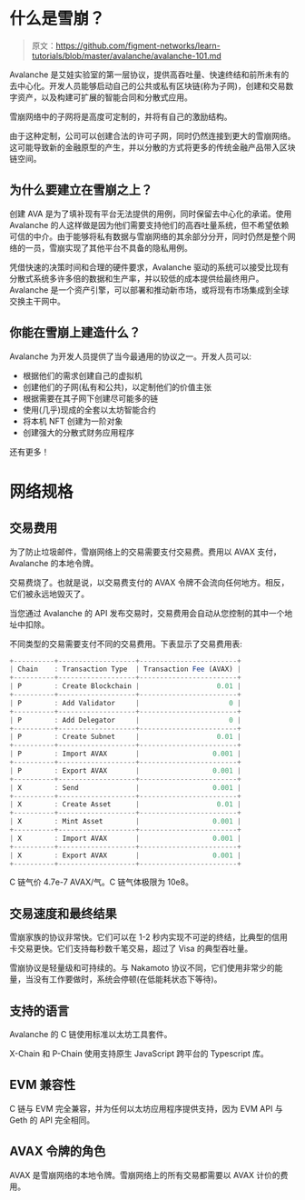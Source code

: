 # 什么是雪崩？

> 原文：<https://github.com/figment-networks/learn-tutorials/blob/master/avalanche/avalanche-101.md>

Avalanche 是艾娃实验室的第一层协议，提供高吞吐量、快速终结和前所未有的去中心化。开发人员能够启动自己的公共或私有区块链(称为子网)，创建和交易数字资产，以及构建可扩展的智能合同和分散式应用。

雪崩网络中的子网将是高度可定制的，并将有自己的激励结构。

由于这种定制，公司可以创建合法的许可子网，同时仍然连接到更大的雪崩网络。这可能导致新的金融原型的产生，并以分散的方式将更多的传统金融产品带入区块链空间。

## 为什么要建立在雪崩之上？

创建 AVA 是为了填补现有平台无法提供的用例，同时保留去中心化的承诺。使用 Avalanche 的人这样做是因为他们需要支持他们的高吞吐量系统，但不希望依赖可信的中介。由于能够将私有数据与雪崩网络的其余部分分开，同时仍然是整个网络的一员，雪崩实现了其他平台不具备的隐私用例。

凭借快速的决策时间和合理的硬件要求，Avalanche 驱动的系统可以接受比现有分散式系统多许多倍的数据和生产率，并以较低的成本提供给最终用户。Avalanche 是一个资产引擎，可以部署和推动新市场，或将现有市场集成到全球交换主干网中。

## 你能在雪崩上建造什么？

Avalanche 为开发人员提供了当今最通用的协议之一。开发人员可以:

*   根据他们的需求创建自己的虚拟机
*   创建他们的子网(私有和公共)，以定制他们的价值主张
*   根据需要在其子网下创建尽可能多的链
*   使用(几乎)现成的全套以太坊智能合约
*   将本机 NFT 创建为一阶对象
*   创建强大的分散式财务应用程序

还有更多！

# 网络规格

## 交易费用

为了防止垃圾邮件，雪崩网络上的交易需要支付交易费。费用以 AVAX 支付，Avalanche 的本地令牌。

交易费烧了。也就是说，以交易费支付的 AVAX 令牌不会流向任何地方。相反，它们被永远地毁灭了。

当您通过 Avalanche 的 API 发布交易时，交易费用会自动从您控制的其中一个地址中扣除。

不同类型的交易需要支付不同的交易费用。下表显示了交易费用表:

```js
+----------+-------------------+------------------------+
| Chain    : Transaction Type  | Transaction Fee (AVAX) |
+----------+-------------------+------------------------+
| P        : Create Blockchain |                   0.01 |
+----------+-------------------+------------------------+
| P        : Add Validator     |                      0 |
+----------+-------------------+------------------------+
| P        : Add Delegator     |                      0 |
+----------+-------------------+------------------------+
| P        : Create Subnet     |                   0.01 |
+----------+-------------------+------------------------+
| P        : Import AVAX       |                  0.001 |
+----------+-------------------+------------------------+
| P        : Export AVAX       |                  0.001 |
+----------+-------------------+------------------------+
| X        : Send              |                  0.001 |
+----------+-------------------+------------------------+
| X        : Create Asset      |                   0.01 |
+----------+-------------------+------------------------+
| X        : Mint Asset        |                  0.001 |
+----------+-------------------+------------------------+
| X        : Import AVAX       |                  0.001 |
+----------+-------------------+------------------------+
| X        : Export AVAX       |                  0.001 |
+----------+-------------------+------------------------+ 
```

C 链气价 4.7e-7 AVAX/气。C 链气体极限为 10e8。

## 交易速度和最终结果

雪崩家族的协议非常快。它们可以在 1-2 秒内实现不可逆的终结，比典型的信用卡交易更快。它们支持每秒数千笔交易，超过了 Visa 的典型吞吐量。

雪崩协议是轻量级和可持续的。与 Nakamoto 协议不同，它们使用非常少的能量，当没有工作要做时，系统会停顿(在低能耗状态下等待)。

## 支持的语言

Avalanche 的 C 链使用标准以太坊工具套件。

X-Chain 和 P-Chain 使用支持原生 JavaScript 跨平台的 Typescript 库。

## EVM 兼容性

C 链与 EVM 完全兼容，并为任何以太坊应用程序提供支持，因为 EVM API 与 Geth 的 API 完全相同。

## AVAX 令牌的角色

AVAX 是雪崩网络的本地令牌。雪崩网络上的所有交易都需要以 AVAX 计价的费用。